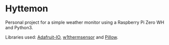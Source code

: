 # Hyttemon

Personal project for a simple weather monitor using a Raspberry Pi Zero WH and Python3.

Libraries used:
[Adafruit-IO](https://github.com/adafruit/Adafruit_IO_Python), [w1thermsensor](https://pypi.org/project/w1thermsensor/) and [Pillow](https://pillow.readthedocs.io/en/stable/).
